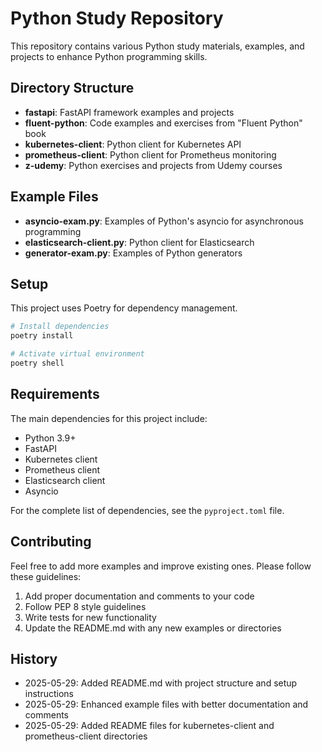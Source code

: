 # Python Study Repository

This repository contains various Python study materials, examples, and projects to enhance Python programming skills.

## Directory Structure

- **fastapi**: FastAPI framework examples and projects
- **fluent-python**: Code examples and exercises from "Fluent Python" book
- **kubernetes-client**: Python client for Kubernetes API
- **prometheus-client**: Python client for Prometheus monitoring
- **z-udemy**: Python exercises and projects from Udemy courses

## Example Files

- **asyncio-exam.py**: Examples of Python's asyncio for asynchronous programming
- **elasticsearch-client.py**: Python client for Elasticsearch
- **generator-exam.py**: Examples of Python generators

## Setup

This project uses Poetry for dependency management.

```bash
# Install dependencies
poetry install

# Activate virtual environment
poetry shell
```

## Requirements

The main dependencies for this project include:

- Python 3.9+
- FastAPI
- Kubernetes client
- Prometheus client
- Elasticsearch client
- Asyncio

For the complete list of dependencies, see the `pyproject.toml` file.

## Contributing

Feel free to add more examples and improve existing ones. Please follow these guidelines:

1. Add proper documentation and comments to your code
2. Follow PEP 8 style guidelines
3. Write tests for new functionality
4. Update the README.md with any new examples or directories

## History

- 2025-05-29: Added README.md with project structure and setup instructions
- 2025-05-29: Enhanced example files with better documentation and comments
- 2025-05-29: Added README files for kubernetes-client and prometheus-client directories
